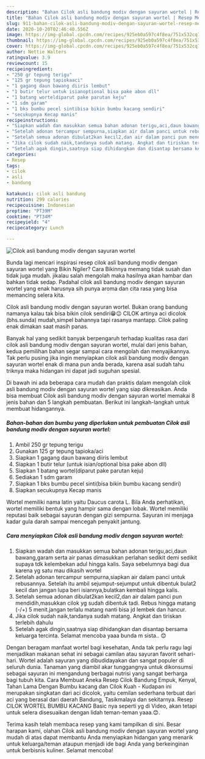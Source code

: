 ```yaml
---
description: "Bahan Cilok asli bandung modiv dengan sayuran wortel | Resep Membuat Cilok asli bandung modiv dengan sayuran wortel Yang Enak dan Simpel"
title: "Bahan Cilok asli bandung modiv dengan sayuran wortel | Resep Membuat Cilok asli bandung modiv dengan sayuran wortel Yang Enak dan Simpel"
slug: 911-bahan-cilok-asli-bandung-modiv-dengan-sayuran-wortel-resep-membuat-cilok-asli-bandung-modiv-dengan-sayuran-wortel-yang-enak-dan-simpel
date: 2020-10-20T02:46:40.556Z
image: https://img-global.cpcdn.com/recipes/925eb0a597c4f8ea/751x532cq70/cilok-asli-bandung-modiv-dengan-sayuran-wortel-foto-resep-utama.jpg
thumbnail: https://img-global.cpcdn.com/recipes/925eb0a597c4f8ea/751x532cq70/cilok-asli-bandung-modiv-dengan-sayuran-wortel-foto-resep-utama.jpg
cover: https://img-global.cpcdn.com/recipes/925eb0a597c4f8ea/751x532cq70/cilok-asli-bandung-modiv-dengan-sayuran-wortel-foto-resep-utama.jpg
author: Nettie Walters
ratingvalue: 3.9
reviewcount: 15
recipeingredient:
- "250 gr tepung terigu"
- "125 gr tepung tapiokaaci"
- "1 gagang daun bawang diiris lembut"
- "1 butir telur untuk isianoptional bisa pake abon dll"
- "1 batang worteldiparut pake parutan keju"
- "1 sdm garam"
- "1 bks bumbu pecel sintibisa bikin bumbu kacang sendiri"
- "secukupnya Kecap manis"
recipeinstructions:
- "Siapkan wadah dan masukkan semua bahan adonan terigu,aci,daun bawang,garam serta air panas dimasukkan perlahan sedikit demi sedikit supaya tdk kelembekan adul hingga kalis. Saya sebelumnya bagi dua karena yg satu mau dikasih wortel"
- "Setelah adonan tercampur sempurna,siapkan air dalam panci untuk rebusannya. Setelah itu ambil sejumput-sejumput untuk dibentuk bulat2 kecil dan jangan lupa beri isiannya,bulatkan kembali hingga kalis."
- "Setelah semua adonan dibulat2kan kecil2,dan air dalam panci pun mendidih,masukkan cilok yg sudah dibentuk tadi. Rebus hingga matang (-/+) 5 menit.jangan terlalu matang nanti bisa jd lembek dan hancur."
- "Jika cilok sudah naik,tandanya sudah matang. Angkat dan tiriskan terlebih dahulu"
- "Setelah agak dingin,saatnya siap dihidangkan dan disantap bersama keluarga tercinta. Selamat mencoba yaaa bunda m sista.. 😊"
categories:
- Resep
tags:
- cilok
- asli
- bandung

katakunci: cilok asli bandung 
nutrition: 299 calories
recipecuisine: Indonesian
preptime: "PT39M"
cooktime: "PT34M"
recipeyield: "4"
recipecategory: Lunch

---
```



![Cilok asli bandung modiv dengan sayuran wortel](https://img-global.cpcdn.com/recipes/925eb0a597c4f8ea/751x532cq70/cilok-asli-bandung-modiv-dengan-sayuran-wortel-foto-resep-utama.jpg)

Bunda lagi mencari inspirasi resep cilok asli bandung modiv dengan sayuran wortel yang Bikin Ngiler? Cara Bikinnya memang tidak susah dan tidak juga mudah. jikalau salah mengolah maka hasilnya akan hambar dan bahkan tidak sedap. Padahal cilok asli bandung modiv dengan sayuran wortel yang enak harusnya sih punya aroma dan cita rasa yang bisa memancing selera kita.

Cilok asli bandung modiv dengan sayuran wortel. Bukan orang bandung namanya kalau tak bisa bikin cilok sendiri😁😉 CILOK artinya aci dicolok (bhs.sunda) mudah,simpel bahannya tapi rasanya mantapp. Cilok paling enak dimakan saat masih panas.

Banyak hal yang sedikit banyak berpengaruh terhadap kualitas rasa dari cilok asli bandung modiv dengan sayuran wortel, mulai dari jenis bahan, kedua pemilihan bahan segar sampai cara mengolah dan menyajikannya. Tak perlu pusing jika ingin menyiapkan cilok asli bandung modiv dengan sayuran wortel enak di mana pun anda berada, karena asal sudah tahu triknya maka hidangan ini dapat jadi suguhan spesial.


Di bawah ini ada beberapa cara mudah dan praktis dalam mengolah cilok asli bandung modiv dengan sayuran wortel yang siap dikreasikan. Anda bisa membuat Cilok asli bandung modiv dengan sayuran wortel memakai 8 jenis bahan dan 5 langkah pembuatan. Berikut ini langkah-langkah untuk membuat hidangannya.

<!--inarticleads1-->

##### Bahan-bahan dan bumbu yang diperlukan untuk pembuatan Cilok asli bandung modiv dengan sayuran wortel:

1. Ambil 250 gr tepung terigu
1. Gunakan 125 gr tepung tapioka/aci
1. Siapkan 1 gagang daun bawang diiris lembut
1. Siapkan 1 butir telur (untuk isian/optional bisa pake abon dll)
1. Siapkan 1 batang wortel(diparut pake parutan keju)
1. Sediakan 1 sdm garam
1. Siapkan 1 bks bumbu pecel sinti(bisa bikin bumbu kacang sendiri)
1. Siapkan secukupnya Kecap manis


Wortel memiliki nama latin yaitu Daucus carota L. Bila Anda perhatikan, wortel memiliki bentuk yang hampir sama dengan lobak. Wortel memiliki reputasi baik sebagai sayuran dengan gizi sempurna. Sayuran ini menjaga kadar gula darah sampai mencegah penyakit jantung. 

<!--inarticleads2-->

##### Cara menyiapkan Cilok asli bandung modiv dengan sayuran wortel:

1. Siapkan wadah dan masukkan semua bahan adonan terigu,aci,daun bawang,garam serta air panas dimasukkan perlahan sedikit demi sedikit supaya tdk kelembekan adul hingga kalis. Saya sebelumnya bagi dua karena yg satu mau dikasih wortel
1. Setelah adonan tercampur sempurna,siapkan air dalam panci untuk rebusannya. Setelah itu ambil sejumput-sejumput untuk dibentuk bulat2 kecil dan jangan lupa beri isiannya,bulatkan kembali hingga kalis.
1. Setelah semua adonan dibulat2kan kecil2,dan air dalam panci pun mendidih,masukkan cilok yg sudah dibentuk tadi. Rebus hingga matang (-/+) 5 menit.jangan terlalu matang nanti bisa jd lembek dan hancur.
1. Jika cilok sudah naik,tandanya sudah matang. Angkat dan tiriskan terlebih dahulu
1. Setelah agak dingin,saatnya siap dihidangkan dan disantap bersama keluarga tercinta. Selamat mencoba yaaa bunda m sista.. 😊


Dengan beragam manfaat wortel bagi kesehatan, Anda tak perlu ragu lagi menjadikan makanan sehat ini sebagai camilan atau sayuran favorit sehari-hari. Wortel adalah sayuran yang dibudidayakan dan sangat populer di seluruh dunia. Tanaman yang diambil akar tunggangnya untuk dikonsumsi sebagai sayuran ini mengandung berbagai nutrisi yang sangat berharga bagi tubuh kita. Cara Membuat Aneka Resep Cilok Bandung Empuk, Kenyal, Tahan Lama Dengan Bumbu kacang dan Cilok Kuah - Kudapan ini merupakan singkatan dari aci dicolok, yaitu cemilan sederhana terbuat dari aci yang berasal dari daerah Bandung, Tasikmalaya dan sekitarnya. Resep CILOK WORTEL BUMBU KACANG Basic nya seperti yg di Video, akan tetapi untuk selera disesuaikan dengan lidah teman-teman yaaa.😊. 

Terima kasih telah membaca resep yang kami tampilkan di sini. Besar harapan kami, olahan Cilok asli bandung modiv dengan sayuran wortel yang mudah di atas dapat membantu Anda menyiapkan hidangan yang menarik untuk keluarga/teman ataupun menjadi ide bagi Anda yang berkeinginan untuk berbisnis kuliner. Selamat mencoba!
